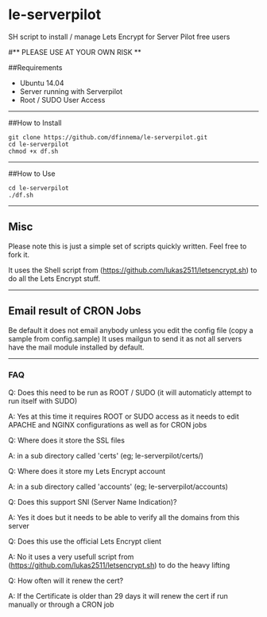# le-serverpilot
SH script to install / manage Lets Encrypt for Server Pilot free users

#** PLEASE USE AT YOUR OWN RISK **

##Requirements

 * Ubuntu 14.04 
 * Server running with Serverpilot
 * Root / SUDO User Access

---
##How to Install

```
git clone https://github.com/dfinnema/le-serverpilot.git
cd le-serverpilot
chmod +x df.sh
```
---
##How to Use

```
cd le-serverpilot
./df.sh
```
---
## Misc

Please note this is just a simple set of scripts quickly written. Feel free to fork it.

It uses the Shell script from (https://github.com/lukas2511/letsencrypt.sh) to do all the Lets Encrypt stuff. 

---
## Email result of CRON Jobs

Be default it does not email anybody unless you edit the config file (copy a sample from config.sample) 
It uses mailgun to send it as not all servers have the mail module installed by default. 

---
### FAQ

Q: Does this need to be run as ROOT / SUDO (it will automaticly attempt to run itself with SUDO)

A: Yes at this time it requires ROOT or SUDO access as it needs to edit APACHE and NGINX configurations as well as for CRON jobs

Q: Where does it store the SSL files 

A: in a sub directory called 'certs' (eg; le-serverpilot/certs/)

Q: Where does it store my Lets Encrypt account 

A: in a sub directory called 'accounts' (eg; le-serverpilot/accounts)

Q: Does this support SNI (Server Name Indication)?

A: Yes it does but it needs to be able to verify all the domains from this server

Q: Does this use the official Lets Encrypt client

A: No it uses a very usefull script from (https://github.com/lukas2511/letsencrypt.sh) to do the heavy lifting

Q: How often will it renew the cert?

A: If the Certificate is older than 29 days it will renew the cert if run manually or through a CRON job



